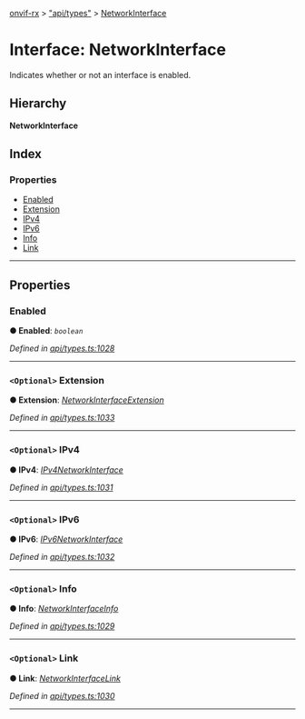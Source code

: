 [onvif-rx](../README.md) > ["api/types"](../modules/_api_types_.md) > [NetworkInterface](../interfaces/_api_types_.networkinterface.md)

# Interface: NetworkInterface

Indicates whether or not an interface is enabled.

## Hierarchy

**NetworkInterface**

## Index

### Properties

* [Enabled](_api_types_.networkinterface.md#enabled)
* [Extension](_api_types_.networkinterface.md#extension)
* [IPv4](_api_types_.networkinterface.md#ipv4)
* [IPv6](_api_types_.networkinterface.md#ipv6)
* [Info](_api_types_.networkinterface.md#info)
* [Link](_api_types_.networkinterface.md#link)

---

## Properties

<a id="enabled"></a>

###  Enabled

**● Enabled**: *`boolean`*

*Defined in [api/types.ts:1028](https://github.com/patrickmichalina/onvif-rx/blob/3ab1739/src/api/types.ts#L1028)*

___
<a id="extension"></a>

### `<Optional>` Extension

**● Extension**: *[NetworkInterfaceExtension](_api_types_.networkinterfaceextension.md)*

*Defined in [api/types.ts:1033](https://github.com/patrickmichalina/onvif-rx/blob/3ab1739/src/api/types.ts#L1033)*

___
<a id="ipv4"></a>

### `<Optional>` IPv4

**● IPv4**: *[IPv4NetworkInterface](_api_types_.ipv4networkinterface.md)*

*Defined in [api/types.ts:1031](https://github.com/patrickmichalina/onvif-rx/blob/3ab1739/src/api/types.ts#L1031)*

___
<a id="ipv6"></a>

### `<Optional>` IPv6

**● IPv6**: *[IPv6NetworkInterface](_api_types_.ipv6networkinterface.md)*

*Defined in [api/types.ts:1032](https://github.com/patrickmichalina/onvif-rx/blob/3ab1739/src/api/types.ts#L1032)*

___
<a id="info"></a>

### `<Optional>` Info

**● Info**: *[NetworkInterfaceInfo](_api_types_.networkinterfaceinfo.md)*

*Defined in [api/types.ts:1029](https://github.com/patrickmichalina/onvif-rx/blob/3ab1739/src/api/types.ts#L1029)*

___
<a id="link"></a>

### `<Optional>` Link

**● Link**: *[NetworkInterfaceLink](_api_types_.networkinterfacelink.md)*

*Defined in [api/types.ts:1030](https://github.com/patrickmichalina/onvif-rx/blob/3ab1739/src/api/types.ts#L1030)*

___

